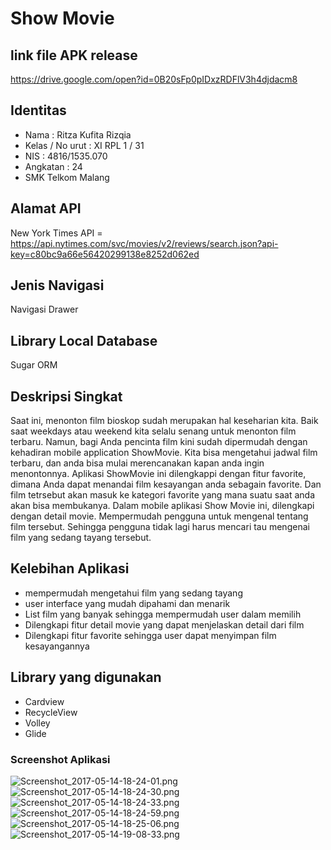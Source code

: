 # Show Movie
## link file APK release
https://drive.google.com/open?id=0B20sFp0pIDxzRDFlV3h4djdacm8<br>

## Identitas
- Nama            : Ritza Kufita Rizqia<br>
- Kelas / No urut : XI RPL 1 / 31<br>
- NIS             : 4816/1535.070<br>
- Angkatan        : 24<br>
- SMK Telkom Malang<br>

## Alamat API
New York Times API = https://api.nytimes.com/svc/movies/v2/reviews/search.json?api-key=c80bc9a66e56420299138e8252d062ed<br>
## Jenis Navigasi
Navigasi Drawer<br>
## Library Local Database
Sugar ORM
## Deskripsi Singkat
Saat ini, menonton film bioskop sudah merupakan hal keseharian kita. Baik saat weekdays atau weekend kita selalu senang untuk menonton film terbaru. Namun, bagi Anda pencinta film kini sudah dipermudah dengan kehadiran  mobile application ShowMovie. Kita bisa mengetahui jadwal film terbaru, dan anda bisa mulai merencanakan kapan anda ingin menontonnya. Aplikasi ShowMovie ini dilengkappi dengan fitur favorite, dimana Anda dapat menandai film kesayangan anda sebagain favorite. Dan film tetrsebut akan masuk ke kategori favorite yang mana suatu saat anda akan bisa membukanya. Dalam mobile aplikasi Show Movie ini, dilengkapi dengan detail movie. Mempermudah pengguna untuk mengenal tentang film tersebut. Sehingga pengguna tidak lagi harus mencari tau mengenai film yang sedang tayang tersebut. 
## Kelebihan Aplikasi
- mempermudah mengetahui film yang sedang tayang<br>
- user interface yang mudah dipahami dan menarik<br>
- List film yang banyak sehingga mempermudah user dalam memilih<br>
- Dilengkapi fitur detail movie yang dapat menjelaskan detail dari film<br>
- Dilengkapi fitur favorite sehingga user dapat menyimpan film kesayangannya<br>
## Library yang digunakan
- Cardview<br>
- RecycleView<br>
- Volley<br>
- Glide<br>
### Screenshot Aplikasi<br>
![Screenshot_2017-05-14-18-24-01.png](https://s30.postimg.org/3xlkjjg81/Screenshot_2017-05-14-18-24-01.png)
![Screenshot_2017-05-14-18-24-30.png](https://s29.postimg.org/wndnbvx5j/Screenshot_2017-05-14-18-24-30.png)
![Screenshot_2017-05-14-18-24-33.png](https://s16.postimg.org/gbfgmlvcl/Screenshot_2017-05-14-18-24-33.png)
![Screenshot_2017-05-14-18-24-59.png](https://s4.postimg.org/cliym8le5/Screenshot_2017-05-14-18-24-59.png)
![Screenshot_2017-05-14-18-25-06.png](https://s29.postimg.org/d9q4xzg13/Screenshot_2017-05-14-18-25-06.png)
![Screenshot_2017-05-14-19-08-33.png](https://s22.postimg.org/5b2hvvicx/Screenshot_2017-05-14-19-08-33.png)
